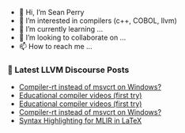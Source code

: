 - 👋 Hi, I’m Sean Perry
- 👀 I’m interested in compilers (c++, COBOL, llvm)
- 🌱 I’m currently learning ...
- 💞️ I’m looking to collaborate on ...
- 📫 How to reach me ...

<!---
s66perry/s66perry is a ✨ special ✨ repository because its `README.md` (this file) appears on your GitHub profile.
You can click the Preview link to take a look at your changes.
--->
### 📕 Latest LLVM Discourse Posts

<!-- DISCOURSE-LLVM:START -->
- [Compiler-rt instead of msvcrt on Windows?](https://discourse.llvm.org/t/compiler-rt-instead-of-msvcrt-on-windows/79985#post_4)
- [Educational compiler videos &lpar;first try&rpar;](https://discourse.llvm.org/t/educational-compiler-videos-first-try/80048#post_4)
- [Educational compiler videos &lpar;first try&rpar;](https://discourse.llvm.org/t/educational-compiler-videos-first-try/80048#post_3)
- [Compiler-rt instead of msvcrt on Windows?](https://discourse.llvm.org/t/compiler-rt-instead-of-msvcrt-on-windows/79985#post_3)
- [Syntax Highlighting for MLIR in LaTeX](https://discourse.llvm.org/t/syntax-highlighting-for-mlir-in-latex/80064#post_7)
<!-- DISCOURSE-LLVM:END -->
